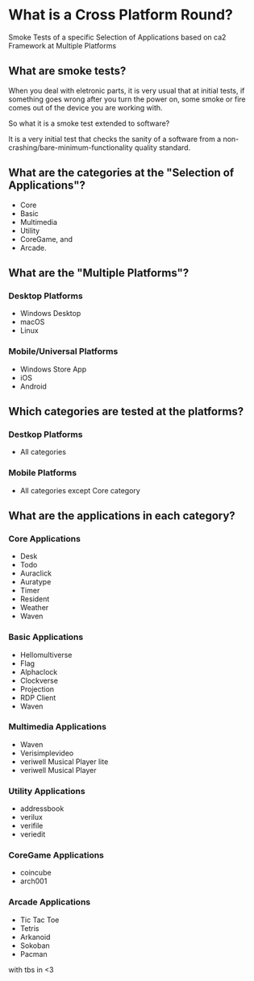 # What is a Cross Platform Round?
Smoke Tests of a specific Selection of Applications based on ca2 Framework at Multiple Platforms

## What are smoke tests?
When you deal with eletronic parts, it is very usual that at initial tests, if something goes wrong after you turn the power on, some smoke or fire comes out of the device you are working with.

So what it is a smoke test extended to software?

It is a very initial test that checks the sanity of a software from a non-crashing/bare-minimum-functionality quality standard.

## What are the categories at the "Selection of Applications"?

* Core
* Basic
* Multimedia
* Utility
* CoreGame, and
* Arcade.

## What are the "Multiple Platforms"?

### Desktop Platforms
* Windows Desktop
* macOS
* Linux

### Mobile/Universal Platforms
* Windows Store App
* iOS
* Android

## Which categories are tested at the platforms?

### Destkop Platforms
* All categories

### Mobile Platforms
* All categories except Core category

## What are the applications in each category?

### Core Applications
* Desk
* Todo
* Auraclick
* Auratype
* Timer
* Resident
* Weather
* Waven

### Basic Applications
* Hellomultiverse
* Flag
* Alphaclock
* Clockverse
* Projection
* RDP Client
* Waven

### Multimedia Applications
* Waven
* Verisimplevideo
* veriwell Musical Player lite
* veriwell Musical Player

### Utility Applications
* addressbook
* verilux
* verifile
* veriedit

### CoreGame Applications
* coincube
* arch001

### Arcade Applications
* Tic Tac Toe
* Tetris
* Arkanoid
* Sokoban
* Pacman






with tbs in <3
